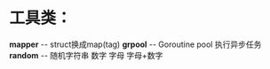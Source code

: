 # 工具类：
   
**mapper**
  -- struct换成map(tag)
**grpool**
  -- Goroutine pool 执行异步任务
**random**
 -- 随机字符串 数字 字母 字母+数字
